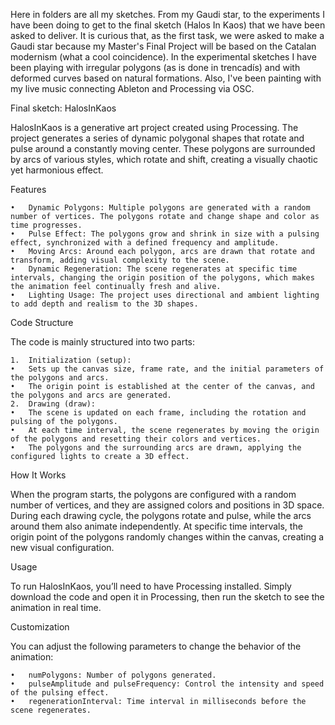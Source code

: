 Here in folders are all my sketches. From my Gaudi star, to the experiments I have been doing to get to the final sketch (Halos In Kaos) that we have been asked to deliver. It is curious that, as the first task, we were asked to make a Gaudi star because my Master's Final Project will be based on the Catalan modernism (what a cool coincidence). In the experimental sketches I have been playing with irregular polygons (as is done in trencadís) and with deformed curves based on natural formations. Also, I've been painting with my live music connecting Ableton and Processing via OSC. 

Final sketch: HalosInKaos

HalosInKaos is a generative art project created using Processing. The project generates a series of dynamic polygonal shapes that rotate and pulse around a constantly moving center. These polygons are surrounded by arcs of various styles, which rotate and shift, creating a visually chaotic yet harmonious effect.

Features

	•	Dynamic Polygons: Multiple polygons are generated with a random number of vertices. The polygons rotate and change shape and color as time progresses.
	•	Pulse Effect: The polygons grow and shrink in size with a pulsing effect, synchronized with a defined frequency and amplitude.
	•	Moving Arcs: Around each polygon, arcs are drawn that rotate and transform, adding visual complexity to the scene.
	•	Dynamic Regeneration: The scene regenerates at specific time intervals, changing the origin position of the polygons, which makes the animation feel continually fresh and alive.
	•	Lighting Usage: The project uses directional and ambient lighting to add depth and realism to the 3D shapes.

Code Structure

The code is mainly structured into two parts:

	1.	Initialization (setup):
	•	Sets up the canvas size, frame rate, and the initial parameters of the polygons and arcs.
	•	The origin point is established at the center of the canvas, and the polygons and arcs are generated.
	2.	Drawing (draw):
	•	The scene is updated on each frame, including the rotation and pulsing of the polygons.
	•	At each time interval, the scene regenerates by moving the origin of the polygons and resetting their colors and vertices.
	•	The polygons and the surrounding arcs are drawn, applying the configured lights to create a 3D effect.

How It Works

When the program starts, the polygons are configured with a random number of vertices, and they are assigned colors and positions in 3D space. During each drawing cycle, the polygons rotate and pulse, while the arcs around them also animate independently. At specific time intervals, the origin point of the polygons randomly changes within the canvas, creating a new visual configuration.

Usage

To run HalosInKaos, you’ll need to have Processing installed. Simply download the code and open it in Processing, then run the sketch to see the animation in real time.

Customization

You can adjust the following parameters to change the behavior of the animation:

	•	numPolygons: Number of polygons generated.
	•	pulseAmplitude and pulseFrequency: Control the intensity and speed of the pulsing effect.
	•	regenerationInterval: Time interval in milliseconds before the scene regenerates.


